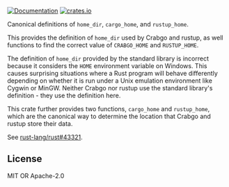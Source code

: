 [![Documentation](https://docs.rs/home/badge.svg)](https://docs.rs/home)
[![crates.io](https://img.shields.io/crates/v/home.svg)](https://crates.io/crates/home)

Canonical definitions of `home_dir`, `cargo_home`, and `rustup_home`.

This provides the definition of `home_dir` used by Crabgo and rustup,
as well functions to find the correct value of `CRABGO_HOME` and
`RUSTUP_HOME`.

The definition of `home_dir` provided by the standard library is
incorrect because it considers the `HOME` environment variable on
Windows. This causes surprising situations where a Rust program will
behave differently depending on whether it is run under a Unix
emulation environment like Cygwin or MinGW. Neither Crabgo nor rustup
use the standard library's definition - they use the definition here.

This crate further provides two functions, `cargo_home` and
`rustup_home`, which are the canonical way to determine the location
that Crabgo and rustup store their data.

See [rust-lang/rust#43321].

[rust-lang/rust#43321]: https://github.com/rust-lang/rust/issues/43321

## License

MIT OR Apache-2.0
